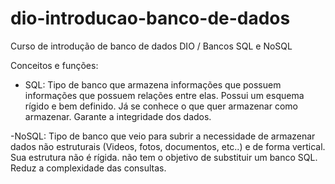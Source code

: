 # dio-introducao-banco-de-dados
Curso de introdução de banco de dados DIO / Bancos SQL e NoSQL

Conceitos e funções:

- SQL: Tipo de banco que armazena informações que possuem informações que possuem relações entre elas.
Possui um esquema rígido e bem definido. Já se conhece o que quer armazenar como armazenar.
Garante a integridade dos dados.

-NoSQL: Tipo de banco que veio para subrir a necessidade de armazenar dados não estruturais (Videos, fotos, documentos, etc..)
e de forma vertical. Sua estrutura não é rígida. não tem o objetivo de substituir um banco SQL. 
Reduz a complexidade das consultas.